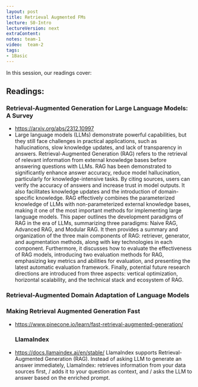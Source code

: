 ```yaml
---
layout: post
title: Retrieval Augmented FMs 
lecture: S0-Intro
lectureVersion: next
extraContent: 
notes: team-1
video:  team-2
tags:
- 1Basic
---
```


In this session, our readings cover: 

## Readings: 
  ### Retrieval-Augmented Generation for Large Language Models: A Survey
  + https://arxiv.org/abs/2312.10997
  + Large language models (LLMs) demonstrate powerful capabilities, but they still face challenges in practical applications, such as hallucinations, slow knowledge updates, and lack of transparency in answers. Retrieval-Augmented Generation (RAG) refers to the retrieval of relevant information from external knowledge bases before answering questions with LLMs. RAG has been demonstrated to significantly enhance answer accuracy, reduce model hallucination, particularly for knowledge-intensive tasks. By citing sources, users can verify the accuracy of answers and increase trust in model outputs. It also facilitates knowledge updates and the introduction of domain-specific knowledge. RAG effectively combines the parameterized knowledge of LLMs with non-parameterized external knowledge bases, making it one of the most important methods for implementing large language models. This paper outlines the development paradigms of RAG in the era of LLMs, summarizing three paradigms: Naive RAG, Advanced RAG, and Modular RAG. It then provides a summary and organization of the three main components of RAG: retriever, generator, and augmentation methods, along with key technologies in each component. Furthermore, it discusses how to evaluate the effectiveness of RAG models, introducing two evaluation methods for RAG, emphasizing key metrics and abilities for evaluation, and presenting the latest automatic evaluation framework. Finally, potential future research directions are introduced from three aspects: vertical optimization, horizontal scalability, and the technical stack and ecosystem of RAG.

  ### Retrieval-Augmented Domain Adaptation of Language Models

  ### Making Retrieval Augmented Generation Fast
  + https://www.pinecone.io/learn/fast-retrieval-augmented-generation/

    ### LlamaIndex  
  + https://docs.llamaindex.ai/en/stable/
  LlamaIndex supports Retrieval-Augmented Generation (RAG). Instead of asking LLM to generate an answer immediately, LlamaIndex:
 retrieves information from your data sources first, / adds it to your question as context, and / asks the LLM to answer based on the enriched prompt.

